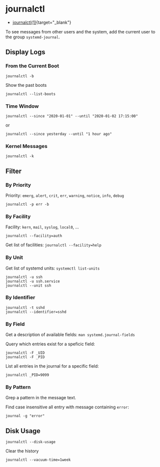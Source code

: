 # journalctl

* [journalctl(1)](https://manpages.debian.org/journalctl.1.en.html){target="_blank"}

To see messages from other users and the system, add the current user
to the group `systemd-journal`.

## Display Logs

### From the Current Boot

``` console
journalctl -b
```

Show the past boots

``` console
journalctl --list-boots
```

### Time Window

``` console
journalctl --since "2020-01-01" --until "2020-01-02 17:15:00"
```

or

``` console
journalctl --since yesterday --until "1 hour ago"
```

### Kernel Messages

``` console
journalctl -k
```

## Filter

### By Priority

Priority: `emerg`, `alert`, `crit`, `err`, `warning`, `notice`, `info`, `debug`

``` console
journalctl -p err -b
```

### By Facility

Facility: `kern`, `mail`, `syslog`, `local0`, ...

``` console
journalctl --facility=auth
```

Get list of facilities: `journalctl --facility=help`

### By Unit

Get list of systemd units: `systemctl list-units`

``` console
journalctl -u ssh
journalctl -u ssh.service
journalctl --unit ssh
```

### By Identifier

``` console
journalctl -t sshd
journalctl --identifier=sshd
```

### By Field

Get a description of available fields: `man systemd.journal-fields`

Query which entries exist for a speficic field:

``` console
journalctl -F _UID
journalctl -F _PID
```

List all entries in the journal for a specific field:

``` console
journalctl _PID=9099
```

### By Pattern

Grep a pattern in the message text.

Find case insensitive all entry with message containing `error`:

``` console
journal -g "error"
```

## Disk Usage

``` console
journalctl --disk-usage
```

Clear the history

``` console
journalctl --vacuum-time=1week
```

